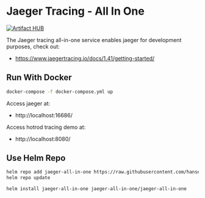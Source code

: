# Jaeger Tracing - All In One

[![Artifact HUB](https://img.shields.io/endpoint?url=https://artifacthub.io/badge/repository/jaeger-all-in-one)](https://artifacthub.io/packages/search?repo=jaeger-all-in-one)

The Jaeger tracing all-in-one service enables jaeger for development purposes, check out:
- https://www.jaegertracing.io/docs/1.41/getting-started/

## Run With Docker
```bash
docker-compose -f docker-compose.yml up
```

Access jaeger at: 
- http://localhost:16686/

Access hotrod tracing demo at: 
- http://localhost:8080/

## Use Helm Repo
```bash
helm repo add jaeger-all-in-one https://raw.githubusercontent.com/hansehe/jaeger-all-in-one/master/helm/charts
helm repo update
```
```bash
helm install jaeger-all-in-one jaeger-all-in-one/jaeger-all-in-one
```

